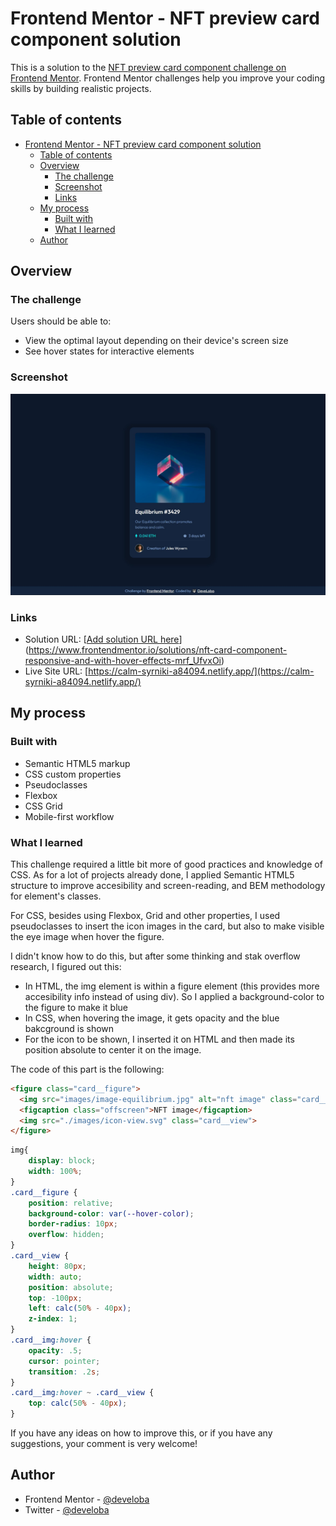# Frontend Mentor - NFT preview card component solution

This is a solution to the [NFT preview card component challenge on Frontend Mentor](https://www.frontendmentor.io/challenges/nft-preview-card-component-SbdUL_w0U). Frontend Mentor challenges help you improve your coding skills by building realistic projects. 

## Table of contents

- [Frontend Mentor - NFT preview card component solution](#frontend-mentor---nft-preview-card-component-solution)
  - [Table of contents](#table-of-contents)
  - [Overview](#overview)
    - [The challenge](#the-challenge)
    - [Screenshot](#screenshot)
    - [Links](#links)
  - [My process](#my-process)
    - [Built with](#built-with)
    - [What I learned](#what-i-learned)
  - [Author](#author)


## Overview

### The challenge

Users should be able to:

- View the optimal layout depending on their device's screen size
- See hover states for interactive elements

### Screenshot

![](./images/solution.JPG)

### Links

- Solution URL: [[Add solution URL here](https://www.frontendmentor.io/solutions/nft-card-component-responsive-and-with-hover-effects-mrf_UfvxOi)](https://www.frontendmentor.io/solutions/nft-card-component-responsive-and-with-hover-effects-mrf_UfvxOi)
- Live Site URL: [https://calm-syrniki-a84094.netlify.app/](https://calm-syrniki-a84094.netlify.app/)

## My process

### Built with

- Semantic HTML5 markup
- CSS custom properties
- Pseudoclasses
- Flexbox
- CSS Grid
- Mobile-first workflow

### What I learned

This challenge required a little bit more of good practices and knowledge of CSS. As for a lot of projects already done, I applied Semantic HTML5 structure to improve accesibility and screen-reading, and BEM methodology for element's classes. 

For CSS, besides using Flexbox, Grid and other properties, I used pseudoclasses to insert the icon images in the card, but also to make visible the eye image when hover the figure.

I didn't know how to do this, but after some thinking and stak overflow research, I figured out this:
- In HTML, the img element is within a figure element (this provides more accesibility info instead of using div). So I applied a background-color to the figure to make it blue
- In CSS, when hovering the image, it gets opacity and the blue bakcground is shown
- For the icon to be shown, I inserted it on HTML and then made its position absolute to center it on the image.

The code of this part is the following:

```html
<figure class="card__figure">
  <img src="images/image-equilibrium.jpg" alt="nft image" class="card__img">
  <figcaption class="offscreen">NFT image</figcaption>
  <img src="./images/icon-view.svg" class="card__view">
</figure>
```
```css
img{
    display: block;
    width: 100%;
}
.card__figure {
    position: relative;
    background-color: var(--hover-color);
    border-radius: 10px;
    overflow: hidden;
}
.card__view {
    height: 80px;
    width: auto;
    position: absolute;
    top: -100px;
    left: calc(50% - 40px);
    z-index: 1;
}
.card__img:hover {
    opacity: .5;
    cursor: pointer;
    transition: .2s;
}
.card__img:hover ~ .card__view {
    top: calc(50% - 40px);
}
```

If you have any ideas on how to improve this, or if you have any suggestions, your comment is very welcome!

## Author

- Frontend Mentor - [@develoba](https://www.frontendmentor.io/profile/develoba)
- Twitter - [@develoba](https://www.twitter.com/develoba)